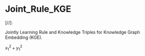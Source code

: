 # Joint_Rule_KGE

[//]: 
    <script type="text/javascript" src="http://cdn.mathjax.org/mathjax/latest/MathJax.js?config=default"></script>

Jointly Learning Rule and Knowledge Triples for Knowledge Graph Embedding (KGE).

$x_1^2+y_1^2$

